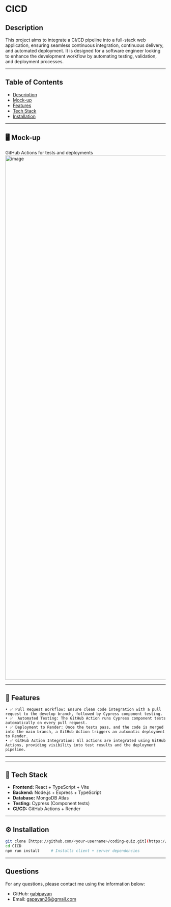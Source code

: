 # CICD

## Description
This project aims to integrate a CI/CD pipeline into a full-stack web application, ensuring seamless continuous integration, continuous delivery, and automated deployment. It is designed for a software engineer looking to enhance the development workflow by automating testing, validation, and deployment processes.

---
## Table of Contents
- [Description](#Description)
- [Mock-up](#Mock-up)
- [Features](#Features)
- [Tech Stack](#TechStack)
- [Installation](#installation)
 
---

## 🖥️ Mock-up
GitHub Actions for tests and deployments
<img width="1647" alt="image" src="https://github.com/user-attachments/assets/7ea4bb11-fe6e-436c-a4ad-d8d55d60b484" />

---

## 🚀 Features
	• ✅ Pull Request Workflow: Ensure clean code integration with a pull request to the develop branch, followed by Cypress component testing.
	• ✅  Automated Testing: The GitHub Action runs Cypress component tests automatically on every pull request.
	• ✅ Deployment to Render: Once the tests pass, and the code is merged into the main branch, a GitHub Action triggers an automatic deployment to Render.
	• ✅ GitHub Action Integration: All actions are integrated using GitHub Actions, providing visibility into test results and the deployment pipeline.

---

---

## 📁 Tech Stack

- **Frontend:** React + TypeScript + Vite  
- **Backend:** Node.js + Express + TypeScript  
- **Database:** MongoDB Atlas  
- **Testing:** Cypress (Component tests)  
- **CI/CD:** GitHub Actions + Render

---

## ⚙️ Installation

```bash
git clone [https://github.com/<your-username>/coding-quiz.git](https://github.com/gabipayan/CICD)
cd CICD
npm run install     # Installs client + server dependencies
```

---
##  Questions
For any questions, please contact me using the information below:
- GitHub: [gabipayan](https://github.com/gabipayan)
- Email: [gapayan26@gmail.com](gapayan26@gmail.com)
